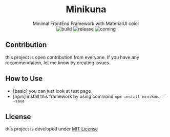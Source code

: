 <div align="center">

# Minikuna
Minimal FrontEnd Framework with MaterialUI color  
![build](https://img.shields.io/badge/build-notready-red.svg) 
![release](https://img.shields.io/badge/version-0.4.0-orange.svg) 
![coming](https://img.shields.io/badge/coming-0.4.1-orange.svg) 

</div>

## Contribution
this project is open contribution from everyone. If you have any recommendation, let me know by creating issues.

## How to Use
* [basic] you can just look at test page  
* [npm] install this framework by using command ```npm install minikuna --save```

  
## License
this project is developed under [MIT License](LICENSE)